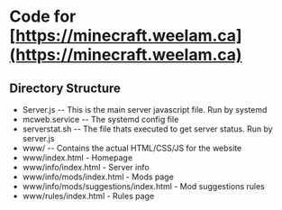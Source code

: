 # Code for [https://minecraft.weelam.ca](https://minecraft.weelam.ca)  

## Directory Structure
- Server.js  -- This is the main server javascript file. Run by systemd
- mcweb.service -- The systemd config file
- serverstat.sh -- The file thats executed to get server status. Run by server.js
- www/       -- Contains the actual HTML/CSS/JS for the website
- www/index.html - Homepage
- www/info/index.html - Server info
- www/info/mods/index.html - Mods page
- www/info/mods/suggestions/index.html - Mod suggestions rules
- www/rules/index.html - Rules page

